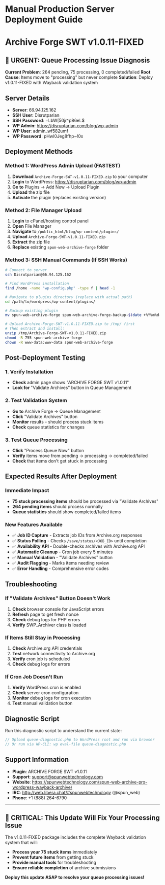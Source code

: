 # Manual Production Server Deployment Guide
# Archive Forge SWT v1.0.11-FIXED

## 🚨 URGENT: Queue Processing Issue Diagnosis

**Current Problem**: 264 pending, 75 processing, 0 completed/failed
**Root Cause**: Items move to "processing" but never complete
**Solution**: Deploy v1.0.11-FIXED with Wayback validation system

## Server Details
- **Server**: 66.94.125.162
- **SSH User**: Disrutparian  
- **SSH Password**: =LbW[50jr^p86eL$
- **WP Admin**: https://disruptarian.com/blog/wp-admin
- **WP User**: admin_wf582umf
- **WP Password**: pHwI0Jeg8fhp~!0x

## Deployment Methods

### Method 1: WordPress Admin Upload (FASTEST)
1. **Download** `Archive-Forge-SWT-v1.0.11-FIXED.zip` to your computer
2. **Login** to WordPress: https://disruptarian.com/blog/wp-admin
3. **Go to** Plugins → Add New → Upload Plugin
4. **Upload** the zip file
5. **Activate** the plugin (replaces existing version)

### Method 2: File Manager Upload
1. **Login** to cPanel/hosting control panel
2. **Open** File Manager
3. **Navigate** to `/public_html/blog/wp-content/plugins/`
4. **Upload** `Archive-Forge-SWT-v1.0.11-FIXED.zip`
5. **Extract** the zip file
6. **Replace** existing `spun-web-archive-forge` folder

### Method 3: SSH Manual Commands (If SSH Works)
```bash
# Connect to server
ssh Disrutparian@66.94.125.162

# Find WordPress installation
find /home -name "wp-config.php" -type f | head -1

# Navigate to plugins directory (replace with actual path)
cd /path/to/wordpress/wp-content/plugins/

# Backup existing plugin
mv spun-web-archive-forge spun-web-archive-forge-backup-$(date +%Y%m%d-%H%M%S)

# Upload Archive-Forge-SWT-v1.0.11-FIXED.zip to /tmp/ first
# Then extract and install:
unzip /tmp/Archive-Forge-SWT-v1.0.11-FIXED.zip
chmod -R 755 spun-web-archive-forge
chown -R www-data:www-data spun-web-archive-forge
```

## Post-Deployment Testing

### 1. Verify Installation
- **Check** admin page shows "ARCHIVE FORGE SWT v1.0.11"
- **Look for** "Validate Archives" button in Queue Management

### 2. Test Validation System
- **Go to** Archive Forge → Queue Management
- **Click** "Validate Archives" button
- **Monitor** results - should process stuck items
- **Check** queue statistics for changes

### 3. Test Queue Processing
- **Click** "Process Queue Now" button
- **Verify** items move from pending → processing → completed/failed
- **Check** that items don't get stuck in processing

## Expected Results After Deployment

### Immediate Impact
- **75 stuck processing items** should be processed via "Validate Archives"
- **264 pending items** should process normally
- **Queue statistics** should show completed/failed items

### New Features Available
- ✅ **Job ID Capture** - Extracts job IDs from Archive.org responses
- ✅ **Status Polling** - Checks `/save/status/<JOB_ID>` until completion  
- ✅ **Availability API** - Double-checks archives with Archive.org API
- ✅ **Automatic Cleanup** - Cron job every 5 minutes
- ✅ **Manual Validation** - "Validate Archives" button
- ✅ **Audit Flagging** - Marks items needing review
- ✅ **Error Handling** - Comprehensive error codes

## Troubleshooting

### If "Validate Archives" Button Doesn't Work
1. **Check** browser console for JavaScript errors
2. **Refresh** page to get fresh nonce
3. **Check** debug logs for PHP errors
4. **Verify** SWP_Archiver class is loaded

### If Items Still Stay in Processing
1. **Check** Archive.org API credentials
2. **Test** network connectivity to Archive.org
3. **Verify** cron job is scheduled
4. **Check** debug logs for errors

### If Cron Job Doesn't Run
1. **Verify** WordPress cron is enabled
2. **Check** server cron configuration
3. **Monitor** debug logs for cron execution
4. **Test** manual validation button

## Diagnostic Script

Run this diagnostic script to understand the current state:

```php
// Upload queue-diagnostic.php to WordPress root and run via browser
// Or run via WP-CLI: wp eval-file queue-diagnostic.php
```

## Support Information

- **Plugin**: ARCHIVE FORGE SWT v1.0.11
- **Support**: support@spunwebtechnology.com
- **Website**: https://spunwebtechnology.com/spun-web-archive-pro-wordpress-wayback-archive/
- **IRC**: http://web.libera.chat/#spunwebtechnology (@spun_web)
- **Phone**: +1 (888) 264-6790

---

## 🎯 CRITICAL: This Update Will Fix Your Processing Issue

The v1.0.11-FIXED package includes the complete Wayback validation system that will:
- **Process your 75 stuck items** immediately
- **Prevent future items** from getting stuck
- **Provide manual tools** for troubleshooting
- **Ensure reliable completion** of archive submissions

**Deploy this update ASAP to resolve your queue processing issues!**

